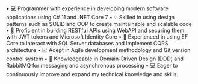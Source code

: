 • 💻 Programmer with experience in developing modern software applications using C# 11 and .NET Core 7
• 💡 Skilled in using design patterns such as SOLID and OOP to create maintainable and scalable code
• 🚀 Proficient in building RESTful APIs using WebAPI and securing them with JWT tokens and Microsoft Identity Core
• 🔨 Experienced in using EF Core to interact with SQL Server databases and implement CQRS architecture
• 📈 Adept in Agile development methodology and Git version control system
• 💬 Knowledgeable in Domain-Driven Design (DDD) and RabbitMQ for messaging and asynchronous processing
• 💻 Eager to continuously improve and expand my technical knowledge and skills.

<!---
mohammad3developer/mohammad3developer is a ✨ special ✨ repository because its `README.md` (this file) appears on your GitHub profile.
You can click the Preview link to take a look at your changes.
--->
